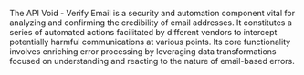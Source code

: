 The API Void - Verify Email is a security and automation component vital for analyzing and confirming the credibility of email addresses. It constitutes a series of automated actions facilitated by different vendors to intercept potentially harmful communications at various points. Its core functionality involves enriching error processing by leveraging data transformations focused on understanding and reacting to the nature of email-based errors.

